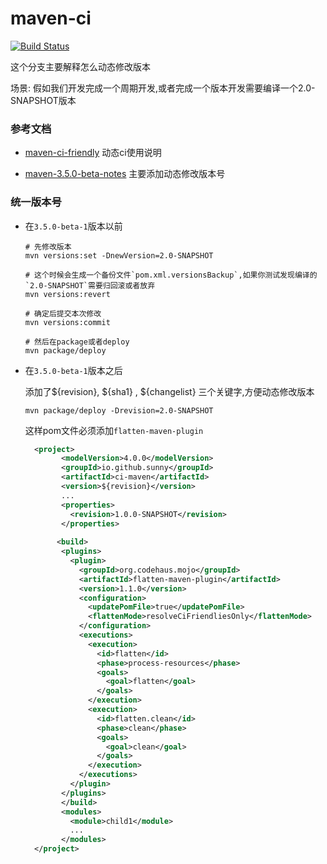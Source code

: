 # maven-ci

[![Build Status](https://travis-ci.com/zhaoyunxing92/maven-learn.svg?branch=mavne-ci)](https://travis-ci.com/zhaoyunxing92/maven-learn)

这个分支主要解释怎么动态修改版本

场景: 假如我们开发完成一个周期开发,或者完成一个版本开发需要编译一个2.0-SNAPSHOT版本

### 参考文档

* [maven-ci-friendly](https://maven.apache.org/maven-ci-friendly.html) 动态ci使用说明

* [maven-3.5.0-beta-notes](https://maven.apache.org/docs/3.5.0-beta-1/release-notes.html) 主要添加动态修改版本号

### 统一版本号

* 在`3.5.0-beta-1`版本以前

  ```shell
  # 先修改版本
  mvn versions:set -DnewVersion=2.0-SNAPSHOT
  
  # 这个时候会生成一个备份文件`pom.xml.versionsBackup`,如果你测试发现编译的`2.0-SNAPSHOT`需要归回滚或者放弃
  mvn versions:revert
  
  # 确定后提交本次修改
  mvn versions:commit
  
  # 然后在package或者deploy
  mvn package/deploy
  ```

* 在`3.5.0-beta-1`版本之后

  添加了${revision}, ${sha1} , ${changelist} 三个关键字,方便动态修改版本
 
  ```shell
  mvn package/deploy -Drevision=2.0-SNAPSHOT
  ```
 
  这样pom文件必须添加`flatten-maven-plugin`
  
   ```xml
     <project>
           <modelVersion>4.0.0</modelVersion>
           <groupId>io.github.sunny</groupId>
           <artifactId>ci-maven</artifactId>
           <version>${revision}</version>
           ...
           <properties>
             <revision>1.0.0-SNAPSHOT</revision>
           </properties>
         
          <build>
           <plugins>
             <plugin>
               <groupId>org.codehaus.mojo</groupId>
               <artifactId>flatten-maven-plugin</artifactId>
               <version>1.1.0</version>
               <configuration>
                 <updatePomFile>true</updatePomFile>
                 <flattenMode>resolveCiFriendliesOnly</flattenMode>
               </configuration>
               <executions>
                 <execution>
                   <id>flatten</id>
                   <phase>process-resources</phase>
                   <goals>
                     <goal>flatten</goal>
                   </goals>
                 </execution>
                 <execution>
                   <id>flatten.clean</id>
                   <phase>clean</phase>
                   <goals>
                     <goal>clean</goal>
                   </goals>
                 </execution>
               </executions>
             </plugin>
           </plugins>
           </build>
           <modules>
             <module>child1</module>
             ...
           </modules>
     </project>
   ```
